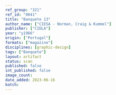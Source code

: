 ```yaml
---
ref_group: "321"
ref_id: "0041"
title: "Banquete 13"
author_name: ["CIESA - Norman, Craig & Kummel"]
publisher: ["CIDLA"]
year: "y1966"
origin: ["Portugal"]
formats: ["magazine"]
disciplines: [graphic-design]
tags: ["Banquete"]
layout: artifact
status: scan
published: false
int_published: false
image_count:
date_added: 2023-06-16
batch:
---
```

